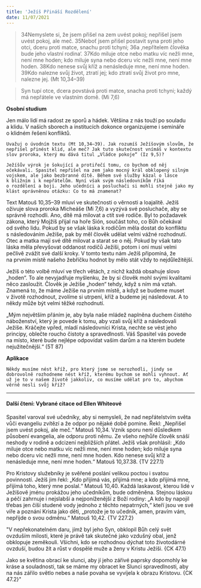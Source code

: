 ```yaml
---
title: 'Ježíš Přináší Rozdělení'
date: 11/07/2021
---
```


> <p></p>
> 34Nemyslete si, že jsem přišel na zem uvést pokoj; nepřišel jsem uvést pokoj, ale meč. 35Neboť jsem přišel postavit syna proti jeho otci, dceru proti matce, snachu proti tchyni; 36a ‚nepřítelem člověka bude jeho vlastní rodina‘. 37Kdo miluje otce nebo matku víc nežli mne, není mne hoden; kdo miluje syna nebo dceru víc nežli mne, není mne hoden. 38Kdo nenese svůj kříž a nenásleduje mne, není mne hoden. 39Kdo nalezne svůj život, ztratí jej; kdo ztratí svůj život pro mne, nalezne jej. (Mt 10,34–39)

> <p></p>
> Syn tupí otce, dcera povstává proti matce, snacha proti tchyni; každý má nepřátele ve vlastním domě. (Mi 7,6)

**Osobní studium**

Jen málo lidí má radost ze sporů a hádek. Většina z nás touží po souladu a klidu. V našich sborech a institucích dokonce organizujeme i semináře o klidném řešení konfliktů.

`Uvažuj o úvodním textu (Mt 10,34–39). Jak rozumíš Ježíšovým slovům, že nepřišel přinést klid, ale meč? Jak tuto skutečnost vnímáš v kontextu slov proroka, který mu dává titul „Vládce pokoje“ (Iz 9,5)?`

`Ježíšův výrok je šokující a protiřečí tomu, co bychom od něj očekávali. Spasitel nepřišel na zem jako mocný král obklopený silným vojskem, ale jako bezbranné dítě. Během své služby kázal o lásce k bližním i k nepřátelům. Nyní však svým následovníkům říká o rozdělení a boji. Jeho učedníci a posluchači si mohli stejně jako my klást oprávněnou otázku: Co to má znamenat?`

Text Matouš 10,35–39 mluví ve skutečnosti o věrnosti a loajalitě. Ježíš oživuje slova proroka Micheáše (Mi 7,6) a vyzývá své posluchače, aby se správně rozhodli. Ano, dítě má milovat a ctít své rodiče. Byl to požadavek zákona, který Mojžíš přijal na hoře Sión, součást toho, co Bůh očekával od svého lidu. Pokud by se však láska k rodičům měla dostat do konfliktu s následováním Ježíše, pak by měl člověk udělat velmi vážné rozhodnutí. Otec a matka mají své dítě milovat a starat se o něj. Pokud by však tato láska měla převyšovat oddanost rodičů Ježíši, potom i oni musí velmi pečlivě zvážit své další kroky. V tomto textu nám Ježíš připomíná, že na prvním místě našeho žebříčku hodnot by mělo stát vždy to nejdůležitější.

Ježíš o této volbě mluví ve třech větách, z nichž každá obsahuje slovo „hoden“. To ale nevyjadřuje myšlenku, že by si člověk mohl svými kvalitami něco zasloužit. Člověk je Ježíše „hoden“ tehdy, když s ním má vztah. Znamená to, že máme Ježíše na prvním místě, a když se budeme muset v životě rozhodnout, zvolíme si utrpení, kříž a budeme jej následovat. A to někdy může být velmi těžké rozhodnutí.

„Mým největším přáním je, aby byla naše mládež naplněna duchem čistého náboženství, který je povede k tomu, aby vzali svůj kříž a následovali Ježíše. Kráčejte vpřed, mladí následovníci Krista, nechte se vést jeho principy, oblečte roucho čistoty a spravedlnosti. Váš Spasitel vás povede na místo, které bude nejlépe odpovídat vašim darům a na kterém budete nejužitečnější.“ (5T 87)

**Aplikace**

`Někdy musíme nést kříž, pro který jsme se nerozhodli, jindy se dobrovolně rozhodneme nést kříž, kterému bychom se mohli vyhnout. Ať už je to v našem životě jakkoliv, co musíme udělat pro to, abychom věrně nesli svůj kříž?`

---

#### Další čtení: Vybrané citace od Ellen Whiteové

Spasitel varoval své učedníky, aby si nemysleli, že nad nepřátelstvím světa vůči evangeliu zvítězí a že odpor po nějaké době pomine. Řekl: „Nepřišel jsem uvést pokoj, ale meč.“ Matouš 10,34. Vznik sporu není důsledkem působení evangelia, ale odporu proti němu. Ze všeho nejhůře člověk snáší neshody v rodině a odcizení nejbližších přátel. Ježíš však prohlásil: „Kdo miluje otce nebo matku víc nežli mne, není mne hoden; kdo miluje syna nebo dceru víc nežli mne, není mne hoden. Kdo nenese svůj kříž a nenásleduje mne, není mne hoden.“ Matouš 10,37.38. {TV 227.1}

Pro Kristovy služebníky je svěřené poslání velikou poctou i svatou povinností. Ježíš jim řekl: „Kdo přijímá vás, přijímá mne; a kdo přijímá mne, přijímá toho, který mne poslal.“ Matouš 10,40. Každá laskavost, kterou lidé v Ježíšově jménu prokážou jeho učedníkům, bude odměněna. Stejnou láskou a péčí zahrnuje i nejslabší a nejponíženější z Boží rodiny: „A kdo by napojil třebas jen číší studené vody jednoho z těchto nepatrných,“ kteří jsou ve své víře a poznání Krista jako děti, „protože je to učedník, amen, pravím vám, nepřijde o svou odměnu.“ Matouš 10,42. {TV 227.2}

"V nepřekonatelném daru, jímž byl jeho Syn, obklopil Bůh celý svět ovzduším milosti, které je právě tak skutečné jako vzdušný obal, jenž obklopuje zeměkouli. Všichni, kdo se rozhodnou dýchat toto životodárné ovzduší, budou žít a růst v dospělé muže a ženy v Kristu Ježíši. {CK 47.1}

Jako se květina obrací ke slunci, aby jí jeho zářivé paprsky dopomohly ke kráse a souladnosti, tak se máme my obracet ke Slunci spravedlnosti, aby na nás zářilo světlo nebes a naše povaha se vyvíjela k obrazu Kristovu. {CK 47.2}"